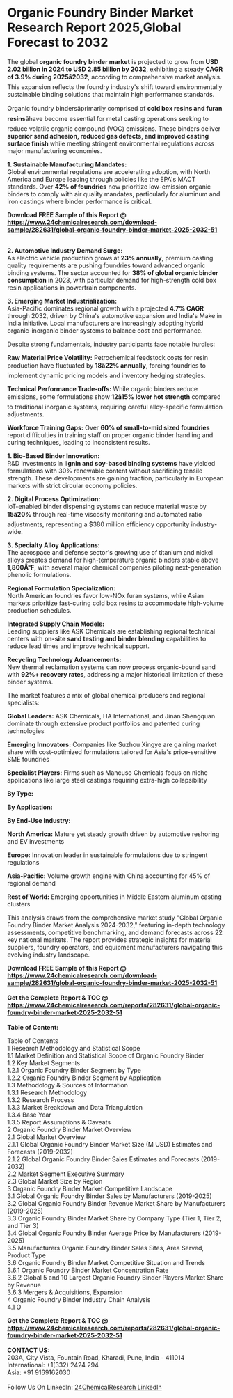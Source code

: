 <h1>Organic Foundry Binder Market Research Report 2025,Global Forecast to 2032</h1><p>The global <strong>organic foundry binder market</strong> is projected to grow from <strong>USD 2.02 billion in 2024 to USD 2.85 billion by 2032</strong>, exhibiting a steady <strong>CAGR of 3.9% during 2025â2032</strong>, according to comprehensive market analysis. This expansion reflects the foundry industry's shift toward environmentally sustainable binding solutions that maintain high performance standards.</p><p>Organic foundry bindersâprimarily comprised of <strong>cold box resins and furan resins</strong>âhave become essential for metal casting operations seeking to reduce volatile organic compound (VOC) emissions. These binders deliver <strong>superior sand adhesion, reduced gas defects, and improved casting surface finish</strong> while meeting stringent environmental regulations across major manufacturing economies.</p><p><strong>1. Sustainable Manufacturing Mandates:</strong><br>
Global environmental regulations are accelerating adoption, with North America and Europe leading through policies like the EPA's MACT standards. Over <strong>42% of foundries</strong> now prioritize low-emission organic binders to comply with air quality mandates, particularly for aluminum and iron castings where binder performance is critical.</p><div><b>Download FREE Sample of this Report @ 
            <a href="https://www.24chemicalresearch.com/download-sample/282631/global-organic-foundry-binder-market-2025-2032-51">
            https://www.24chemicalresearch.com/download-sample/282631/global-organic-foundry-binder-market-2025-2032-51</a></b></div><br><p><strong>2. Automotive Industry Demand Surge:</strong><br>
As electric vehicle production grows at <strong>23% annually</strong>, premium casting quality requirements are pushing foundries toward advanced organic binding systems. The sector accounted for <strong>38% of global organic binder consumption</strong> in 2023, with particular demand for high-strength cold box resin applications in powertrain components.</p><p><strong>3. Emerging Market Industrialization:</strong><br>
Asia-Pacific dominates regional growth with a projected <strong>4.7% CAGR</strong> through 2032, driven by China's automotive expansion and India's Make in India initiative. Local manufacturers are increasingly adopting hybrid organic-inorganic binder systems to balance cost and performance.</p><p>Despite strong fundamentals, industry participants face notable hurdles:</p><p><strong>Raw Material Price Volatility:</strong> Petrochemical feedstock costs for resin production have fluctuated by <strong>18â22% annually</strong>, forcing foundries to implement dynamic pricing models and inventory hedging strategies.</p><p><strong>Technical Performance Trade-offs:</strong> While organic binders reduce emissions, some formulations show <strong>12â15% lower hot strength</strong> compared to traditional inorganic systems, requiring careful alloy-specific formulation adjustments.</p><p><strong>Workforce Training Gaps:</strong> Over <strong>60% of small-to-mid sized foundries</strong> report difficulties in training staff on proper organic binder handling and curing techniques, leading to inconsistent results.</p><p><strong>1. Bio-Based Binder Innovation:</strong><br>
R&amp;D investments in <strong>lignin and soy-based binding systems</strong> have yielded formulations with 30% renewable content without sacrificing tensile strength. These developments are gaining traction, particularly in European markets with strict circular economy policies.</p><p><strong>2. Digital Process Optimization:</strong><br>
IoT-enabled binder dispensing systems can reduce material waste by <strong>15â20%</strong> through real-time viscosity monitoring and automated ratio adjustments, representing a $380 million efficiency opportunity industry-wide.</p><p><strong>3. Specialty Alloy Applications:</strong><br>
The aerospace and defense sector's growing use of titanium and nickel alloys creates demand for high-temperature organic binders stable above <strong>1,800Â°F</strong>, with several major chemical companies piloting next-generation phenolic formulations.</p><p><strong>Regional Formulation Specialization:</strong><br>
	North American foundries favor low-NOx furan systems, while Asian markets prioritize fast-curing cold box resins to accommodate high-volume production schedules.</p><p><strong>Integrated Supply Chain Models:</strong><br>
	Leading suppliers like ASK Chemicals are establishing regional technical centers with <strong>on-site sand testing and binder blending</strong> capabilities to reduce lead times and improve technical support.</p><p><strong>Recycling Technology Advancements:</strong><br>
	New thermal reclamation systems can now process organic-bound sand with <strong>92%+ recovery rates</strong>, addressing a major historical limitation of these binder systems.</p><p>The market features a mix of global chemical producers and regional specialists:</p><p><strong>Global Leaders:</strong> ASK Chemicals, HA International, and Jinan Shengquan dominate through extensive product portfolios and patented curing technologies</p><p><strong>Emerging Innovators:</strong> Companies like Suzhou Xingye are gaining market share with cost-optimized formulations tailored for Asia's price-sensitive SME foundries</p><p><strong>Specialist Players:</strong> Firms such as Mancuso Chemicals focus on niche applications like large steel castings requiring extra-high collapsibility</p><p><strong>By Type:</strong></p><p><strong>By Application:</strong></p><p><strong>By End-Use Industry:</strong></p><p><strong>North America:</strong> Mature yet steady growth driven by automotive reshoring and EV investments</p><p><strong>Europe:</strong> Innovation leader in sustainable formulations due to stringent regulations</p><p><strong>Asia-Pacific:</strong> Volume growth engine with China accounting for 45% of regional demand</p><p><strong>Rest of World:</strong> Emerging opportunities in Middle Eastern aluminum casting clusters</p><p>This analysis draws from the comprehensive market study "Global Organic Foundry Binder Market Analysis 2024-2032," featuring in-depth technology assessments, competitive benchmarking, and demand forecasts across 22 key national markets. The report provides strategic insights for material suppliers, foundry operators, and equipment manufacturers navigating this evolving industry landscape.</p><div><b>Download FREE Sample of this Report @ 
            <a href="https://www.24chemicalresearch.com/download-sample/282631/global-organic-foundry-binder-market-2025-2032-51">
            https://www.24chemicalresearch.com/download-sample/282631/global-organic-foundry-binder-market-2025-2032-51</a></b></div><br><div><b>Get the Complete Report & TOC @ 
            <a href="https://www.24chemicalresearch.com/reports/282631/global-organic-foundry-binder-market-2025-2032-51">
            https://www.24chemicalresearch.com/reports/282631/global-organic-foundry-binder-market-2025-2032-51</a></b></div><br>
            <b>Table of Content:</b><p>Table of Contents<br />
1 Research Methodology and Statistical Scope<br />
1.1 Market Definition and Statistical Scope of Organic Foundry Binder<br />
1.2 Key Market Segments<br />
1.2.1 Organic Foundry Binder Segment by Type<br />
1.2.2 Organic Foundry Binder Segment by Application<br />
1.3 Methodology & Sources of Information<br />
1.3.1 Research Methodology<br />
1.3.2 Research Process<br />
1.3.3 Market Breakdown and Data Triangulation<br />
1.3.4 Base Year<br />
1.3.5 Report Assumptions & Caveats<br />
2 Organic Foundry Binder Market Overview<br />
2.1 Global Market Overview<br />
2.1.1 Global Organic Foundry Binder Market Size (M USD) Estimates and Forecasts (2019-2032)<br />
2.1.2 Global Organic Foundry Binder Sales Estimates and Forecasts (2019-2032)<br />
2.2 Market Segment Executive Summary<br />
2.3 Global Market Size by Region<br />
3 Organic Foundry Binder Market Competitive Landscape<br />
3.1 Global Organic Foundry Binder Sales by Manufacturers (2019-2025)<br />
3.2 Global Organic Foundry Binder Revenue Market Share by Manufacturers (2019-2025)<br />
3.3 Organic Foundry Binder Market Share by Company Type (Tier 1, Tier 2, and Tier 3)<br />
3.4 Global Organic Foundry Binder Average Price by Manufacturers (2019-2025)<br />
3.5 Manufacturers Organic Foundry Binder Sales Sites, Area Served, Product Type<br />
3.6 Organic Foundry Binder Market Competitive Situation and Trends<br />
3.6.1 Organic Foundry Binder Market Concentration Rate<br />
3.6.2 Global 5 and 10 Largest Organic Foundry Binder Players Market Share by Revenue<br />
3.6.3 Mergers & Acquisitions, Expansion<br />
4 Organic Foundry Binder Industry Chain Analysis<br />
4.1 O</p><div><b>Get the Complete Report & TOC @ 
            <a href="https://www.24chemicalresearch.com/reports/282631/global-organic-foundry-binder-market-2025-2032-51">
            https://www.24chemicalresearch.com/reports/282631/global-organic-foundry-binder-market-2025-2032-51</a></b></div><br><b>CONTACT US:</b><br>
            203A, City Vista, Fountain Road, Kharadi, Pune, India - 411014<br>
            International: +1(332) 2424 294<br>
            Asia: +91 9169162030 <br><br>
            Follow Us On LinkedIn: <a href="https://www.linkedin.com/company/24chemicalresearch/">24ChemicalResearch LinkedIn</a>